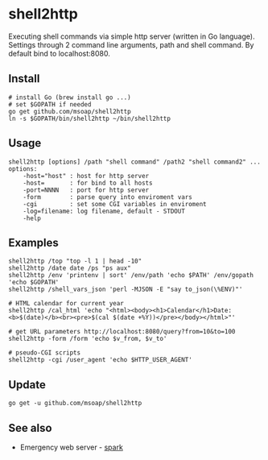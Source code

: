 shell2http
==========

Executing shell commands via simple http server (written in Go language).
Settings through 2 command line arguments, path and shell command.
By default bind to localhost:8080.

Install
-------

    # install Go (brew install go ...)
    # set $GOPATH if needed
    go get github.com/msoap/shell2http
    ln -s $GOPATH/bin/shell2http ~/bin/shell2http

Usage
-----

    shell2http [options] /path "shell command" /path2 "shell command2" ...
    options:
        -host="host" : host for http server
        -host=       : for bind to all hosts
        -port=NNNN   : port for http server
        -form        : parse query into enviroment vars
        -cgi         : set some CGI variables in enviroment
        -log=filename: log filename, default - STDOUT
        -help

Examples
--------

    shell2http /top "top -l 1 | head -10"
    shell2http /date date /ps "ps aux"
    shell2http /env 'printenv | sort' /env/path 'echo $PATH' /env/gopath 'echo $GOPATH'
    shell2http /shell_vars_json 'perl -MJSON -E "say to_json(\%ENV)"'
    
    # HTML calendar for current year
    shell2http /cal_html 'echo "<html><body><h1>Calendar</h1>Date: <b>$(date)</b><br><pre>$(cal $(date +%Y))</pre></body></html>"'
    
    # get URL parameters http://localhost:8080/query?from=10&to=100
    shell2http -form /form 'echo $v_from, $v_to'
    
    # pseudo-CGI scripts
    shell2http -cgi /user_agent 'echo $HTTP_USER_AGENT'

Update
------

    go get -u github.com/msoap/shell2http

See also
--------

 * Emergency web server - [spark](https://github.com/rif/spark)

